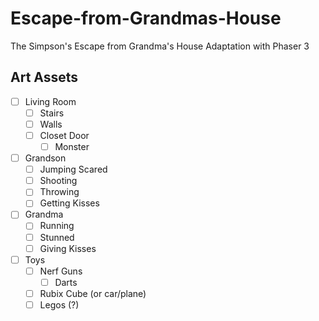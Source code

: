 # Escape-from-Grandmas-House
The Simpson's Escape from Grandma's House Adaptation with Phaser 3


## Art Assets
- [ ] Living Room
     - [ ] Stairs
    - [ ] Walls
    - [ ] Closet Door
        - [ ] Monster
- [ ] Grandson
    - [ ] Jumping Scared
    - [ ] Shooting
    - [ ] Throwing
    - [ ] Getting Kisses
- [ ] Grandma
    - [ ] Running
    - [ ] Stunned
    - [ ] Giving Kisses
- [ ] Toys
    - [ ] Nerf Guns
        - [ ] Darts
    - [ ] Rubix Cube (or car/plane)
    - [ ] Legos (?)
